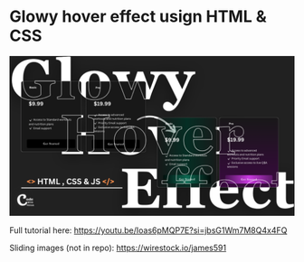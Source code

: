 # Glowy hover effect usign HTML & CSS

![Thumbnail](thumbnail.png)

Full tutorial here: https://youtu.be/Ioas6pMQP7E?si=jbsG1Wm7M8Q4x4FQ

Sliding images (not in repo): https://wirestock.io/james591
